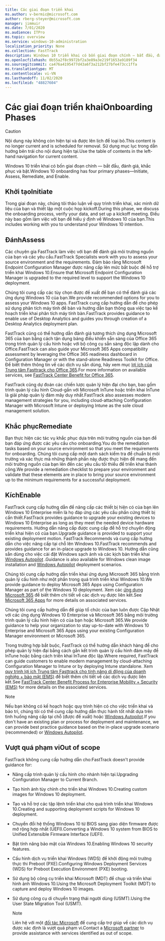 ```yaml
---
title: Các giai đoạn triển khai
ms.author: v-bermic@microsoft.com
author: rberg-steyer@microsoft.com
manager: jimmuir
ms.date: 7/01/2020
ms.audience: ITPro
ms.topic: overview
ms.service: windows-10-administration
localization_priority: None
ms.collection: FastTrack
description: Windows 10 triển khai có bốn giai đoạn chính — bắt đầu, đánh giá, khắc phục và bật.
ms.openlocfilehash: 0b55a2f8c9972bf2a3e89a3e219f1653a9189f34
ms.sourcegitcommit: ca476a4195477d43a6f3a212bf27bfe473cc1ffa
ms.translationtype: MT
ms.contentlocale: vi-VN
ms.lasthandoff: 11/02/2020
ms.locfileid: "48827604"
---
```

# <a name="onboarding-phases"></a><span data-ttu-id="dfb37-103">Các giai đoạn triển khai</span><span class="sxs-lookup"><span data-stu-id="dfb37-103">Onboarding Phases</span></span>

> [!CAUTION]
> <span data-ttu-id="dfb37-104">Nội dung này không còn hiện tại và được lên lịch để loại bỏ.</span><span class="sxs-lookup"><span data-stu-id="dfb37-104">This content is no longer current and is scheduled for removal.</span></span> <span data-ttu-id="dfb37-105">Sử dụng mục lục trong dẫn hướng bên trái cho nội dung hiện tại.</span><span class="sxs-lookup"><span data-stu-id="dfb37-105">Use the table of contents in the left-hand navigation for current content.</span></span>

<span data-ttu-id="dfb37-106">Windows 10 triển khai có bốn giai đoạn chính — bắt đầu, đánh giá, khắc phục và bật.</span><span class="sxs-lookup"><span data-stu-id="dfb37-106">Windows 10 onboarding has four primary phases—Initiate, Assess, Remediate, and Enable.</span></span>

## <a name="initiate"></a><span data-ttu-id="dfb37-107">Khởi tạo</span><span class="sxs-lookup"><span data-stu-id="dfb37-107">Initiate</span></span>

<span data-ttu-id="dfb37-108">Trong giai đoạn này, chúng tôi thảo luận về quy trình triển khai, xác minh dữ liệu của bạn và thiết lập một cuộc họp kickoff.</span><span class="sxs-lookup"><span data-stu-id="dfb37-108">During this phase, we discuss the onboarding process, verify your data, and set up a kickoff meeting.</span></span> <span data-ttu-id="dfb37-109">Điều này bao gồm làm việc với bạn để hiểu ý định về Windows 10 của bạn.</span><span class="sxs-lookup"><span data-stu-id="dfb37-109">This includes working with you to understand your Windows 10 intention.</span></span>

## <a name="assess"></a><span data-ttu-id="dfb37-110">Đánh</span><span class="sxs-lookup"><span data-stu-id="dfb37-110">Assess</span></span>

<span data-ttu-id="dfb37-111">Các chuyên gia FastTrack làm việc với bạn để đánh giá môi trường nguồn của bạn và các yêu cầu.</span><span class="sxs-lookup"><span data-stu-id="dfb37-111">FastTrack Specialists work with you to assess your source environment and the requirements.</span></span> <span data-ttu-id="dfb37-112">Đảm bảo rằng Microsoft Endpoint Configuration Manager được nâng cấp lên mức bắt buộc để hỗ trợ triển khai Windows 10.</span><span class="sxs-lookup"><span data-stu-id="dfb37-112">Ensure that Microsoft Endpoint Configuration Manager is upgraded to the required level to support the Windows 10 deployment.</span></span> 

<span data-ttu-id="dfb37-113">Chúng tôi cung cấp các tùy chọn được đề xuất để bạn có thể đánh giá các ứng dụng Windows 10 của bạn.</span><span class="sxs-lookup"><span data-stu-id="dfb37-113">We provide recommended options for you to assess your Windows 10 apps.</span></span> <span data-ttu-id="dfb37-114">FastTrack cung cấp hướng dẫn để cho phép sử dụng phân tích máy tính để bàn và hướng dẫn bạn thông qua việc tạo kế hoạch triển khai phân tích máy tính bàn.</span><span class="sxs-lookup"><span data-stu-id="dfb37-114">FastTrack provides guidance to enable use of Desktop Analytics and guides you through creation of a Desktop Analytics deployment plan.</span></span>

<span data-ttu-id="dfb37-115">FastTrack cũng có thể hướng dẫn đánh giá tương thích ứng dụng Microsoft 365 của bạn bằng cách tận dụng bảng điều khiển sẵn sàng của Office 365 trong trình quản lý cấu hình hoặc với bộ công cụ sẵn sàng độc lập dành cho Office.</span><span class="sxs-lookup"><span data-stu-id="dfb37-115">FastTrack can also guide your Microsoft 365 Apps compatibility assessment by leveraging the Office 365 readiness dashboard in Configuration Manager or with the stand-alone Readiness Toolkit for Office.</span></span> <span data-ttu-id="dfb37-116">Để biết thêm thông tin về các dịch vụ sẵn dùng, hãy xem mục [lợi ích của Trung tâm Fasttrack cho Office 365](O365-fasttrack-benefit-for-office-365.md).</span><span class="sxs-lookup"><span data-stu-id="dfb37-116">For more information on available services, see [FastTrack Center Benefit for Office 365](O365-fasttrack-benefit-for-office-365.md).</span></span> 

<span data-ttu-id="dfb37-117">FastTrack cũng dự đoán các chiến lược quản lý hiện đại cho bạn, bao gồm trình quản lý cấu hình Cloud-gắn với Microsoft InTune hoặc triển khai InTune là giải pháp quản lý đám mây duy nhất.</span><span class="sxs-lookup"><span data-stu-id="dfb37-117">FastTrack also assesses modern management strategies for you, including cloud-attaching Configuration Manager with Microsoft Intune or deploying Intune as the sole cloud management solution.</span></span>

## <a name="remediate"></a><span data-ttu-id="dfb37-118">Khắc phục</span><span class="sxs-lookup"><span data-stu-id="dfb37-118">Remediate</span></span>

<span data-ttu-id="dfb37-119">Bạn thực hiện các tác vụ khắc phục dựa trên môi trường nguồn của bạn để bạn đáp ứng được các yêu cầu cho onboarding.</span><span class="sxs-lookup"><span data-stu-id="dfb37-119">You do the remediation tasks based on your source environment so that you meet the requirements for onboarding.</span></span> <span data-ttu-id="dfb37-120">Chúng tôi cung cấp một danh sách kiểm tra để chuẩn bị môi trường và xác thực mà những thành phần này được thực hiện để mang đến môi trường nguồn của bạn lên đến các yêu cầu tối thiểu để triển khai thành công.</span><span class="sxs-lookup"><span data-stu-id="dfb37-120">We provide a remediation checklist to prepare your environment and validate that these elements are in place to bring your source environment up to the minimum requirements for a successful deployment.</span></span> 

## <a name="enable"></a><span data-ttu-id="dfb37-121">Kích</span><span class="sxs-lookup"><span data-stu-id="dfb37-121">Enable</span></span>

<span data-ttu-id="dfb37-122">FastTrack cung cấp hướng dẫn để nâng cấp các thiết bị hiện có của bạn lên Windows 10 Enterprise miễn là họ đáp ứng các yêu cầu phần cứng thiết bị cần thiết.</span><span class="sxs-lookup"><span data-stu-id="dfb37-122">FastTrack provides guidance to upgrade your existing devices to Windows 10 Enterprise as long as they meet the needed device hardware requirements.</span></span> <span data-ttu-id="dfb37-123">Hướng dẫn nâng cấp được cung cấp để hỗ trợ chuyển động triển khai hiện có của bạn.</span><span class="sxs-lookup"><span data-stu-id="dfb37-123">Upgrade guidance is provided to support your existing deployment motion.</span></span> <span data-ttu-id="dfb37-124">FastTrack Recommends và cung cấp hướng dẫn cho việc nâng cấp tại chỗ lên Windows 10.</span><span class="sxs-lookup"><span data-stu-id="dfb37-124">FastTrack recommends and provides guidance for an in-place upgrade to Windows 10.</span></span> <span data-ttu-id="dfb37-125">Hướng dẫn cũng sẵn dùng cho việc cài đặt Windows sạch ảnh và các kịch bản triển khai [Windows Autopilot](EMS-onboarding-phases.md#windows-autopilot) .</span><span class="sxs-lookup"><span data-stu-id="dfb37-125">Guidance is also available for Windows clean image installation and [Windows Autopilot](EMS-onboarding-phases.md#windows-autopilot) deployment scenarios.</span></span> 

<span data-ttu-id="dfb37-126">Chúng tôi cung cấp hướng dẫn triển khai ứng dụng Microsoft 365 bằng trình quản lý cấu hình như một phần trong quá trình triển khai Windows 10.</span><span class="sxs-lookup"><span data-stu-id="dfb37-126">We provide guidance to deploy Microsoft 365 Apps using Configuration Manager as part of the Windows 10 deployment.</span></span> <span data-ttu-id="dfb37-127">Xem các [ứng dụng Microsoft 365](O365-onboarding-and-migration.md#microsoft-365-apps) để biết thêm chi tiết về các dịch vụ được liên kết.</span><span class="sxs-lookup"><span data-stu-id="dfb37-127">See [Microsoft 365 Apps](O365-onboarding-and-migration.md#microsoft-365-apps) for more details on associated services.</span></span>

<span data-ttu-id="dfb37-128">Chúng tôi cung cấp hướng dẫn để giúp tổ chức của bạn luôn được Cập Nhật với các ứng dụng Windows 10 Enterprise và Microsoft 365 bằng môi trường trình quản lý cấu hình hiện có của bạn hoặc Microsoft 365.</span><span class="sxs-lookup"><span data-stu-id="dfb37-128">We provide guidance to help your organization to stay up-to-date with Windows 10 Enterprise and Microsoft 365 Apps using your existing Configuration Manager environment or Microsoft 365.</span></span>

<span data-ttu-id="dfb37-129">Trong trường hợp bắt buộc, FastTrack có thể hướng dẫn khách hàng để cho phép quản lý hiện đại bằng cách gắn kết trình quản lý cấu hình đám mây để InTune hoặc bằng cách triển khai InTune độc lập.</span><span class="sxs-lookup"><span data-stu-id="dfb37-129">Where required, FastTrack can guide customers to enable modern management by cloud-attaching Configuration Manager to Intune or by deploying Intune standalone.</span></span> <span data-ttu-id="dfb37-130">Xem [quy trình lợi ích Trung tâm Fasttrack cho tính năng di động của doanh nghiệp + bảo mật (EMS)](EMS-fasttrack-process.md) để biết thêm chi tiết về các dịch vụ được liên kết.</span><span class="sxs-lookup"><span data-stu-id="dfb37-130">See [FastTrack Center Benefit Process for Enterprise Mobility + Security (EMS)](EMS-fasttrack-process.md) for more details on the associated services.</span></span>

> [!NOTE]
> <span data-ttu-id="dfb37-131">Nếu bạn không có kế hoạch hoặc quy trình hiện có cho việc triển khai và bảo trì, chúng tôi có thể cung cấp hướng dẫn thực hành tốt nhất dựa trên tình huống nâng cấp tại chỗ (được đề xuất) hoặc [Windows Autopilot](EMS-onboarding-phases.md#windows-autopilot).</span><span class="sxs-lookup"><span data-stu-id="dfb37-131">If you don't have an existing plan or process for deployment and maintenance, we can provide best practice guidance based on the in-place upgrade scenario (recommended) or [Windows Autopilot](EMS-onboarding-phases.md#windows-autopilot).</span></span>

## <a name="out-of-scope"></a><span data-ttu-id="dfb37-132">Vượt quá phạm vi</span><span class="sxs-lookup"><span data-stu-id="dfb37-132">Out of scope</span></span>

<span data-ttu-id="dfb37-133">FastTrack không cung cấp hướng dẫn cho:</span><span class="sxs-lookup"><span data-stu-id="dfb37-133">FastTrack doesn't provide guidance for:</span></span>

- <span data-ttu-id="dfb37-134">Nâng cấp trình quản lý cấu hình cho nhánh hiện tại.</span><span class="sxs-lookup"><span data-stu-id="dfb37-134">Upgrading Configuration Manager to Current Branch.</span></span>
- <span data-ttu-id="dfb37-135">Tạo hình ảnh tùy chỉnh cho triển khai Windows 10.</span><span class="sxs-lookup"><span data-stu-id="dfb37-135">Creating custom images for Windows 10 deployment.</span></span>
- <span data-ttu-id="dfb37-136">Tạo và hỗ trợ các tập lệnh triển khai cho quá trình triển khai Windows 10.</span><span class="sxs-lookup"><span data-stu-id="dfb37-136">Creating and supporting deployment scripts for Windows 10 deployment.</span></span>
- <span data-ttu-id="dfb37-137">Chuyển đổi hệ thống Windows 10 từ BIOS sang giao diện firmware được mở rộng hợp nhất (UEFI).</span><span class="sxs-lookup"><span data-stu-id="dfb37-137">Converting a Windows 10 system from BIOS to Unified Extensible Firmware Interface (UEFI).</span></span>
- <span data-ttu-id="dfb37-138">Bật tính năng bảo mật của Windows 10.</span><span class="sxs-lookup"><span data-stu-id="dfb37-138">Enabling Windows 10 security features.</span></span> 
- <span data-ttu-id="dfb37-139">Cấu hình dịch vụ triển khai Windows (WDS) để khởi động môi trường thực thi Preboot (PXE).</span><span class="sxs-lookup"><span data-stu-id="dfb37-139">Configuring Windows Deployment Services (WDS) for Preboot Execution Environment (PXE) booting.</span></span>
- <span data-ttu-id="dfb37-140">Sử dụng bộ công cụ triển khai Microsoft (MDT) để chụp và triển khai hình ảnh Windows 10.</span><span class="sxs-lookup"><span data-stu-id="dfb37-140">Using the Microsoft Deployment Toolkit (MDT) to capture and deploy Windows 10 images.</span></span>
- <span data-ttu-id="dfb37-141">Sử dụng công cụ di chuyển trạng thái người dùng (USMT).</span><span class="sxs-lookup"><span data-stu-id="dfb37-141">Using the User State Migration Tool (USMT).</span></span>

  > [!NOTE]
  > <span data-ttu-id="dfb37-142">Liên hệ với một [đối tác Microsoft](https://go.microsoft.com/fwlink/?linkid=2080150) để cung cấp trợ giúp về các dịch vụ được xác định là vượt quá phạm vi.</span><span class="sxs-lookup"><span data-stu-id="dfb37-142">Contact a [Microsoft partner](https://go.microsoft.com/fwlink/?linkid=2080150) to provide assistance with services identified as out of scope.</span></span>

 